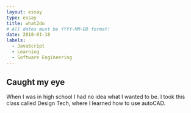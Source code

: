 ```yaml
---
layout: essay
type: essay
title: what2do
# All dates must be YYYY-MM-DD format!
date: 2018-01-18
labels:
  - JavaScript
  - Learning
  - Software Engineering
---
```


## Caught my eye

When I was in high school I had no idea what I wanted to be. I took this class called Design Tech, where I learned how to use autoCAD.

